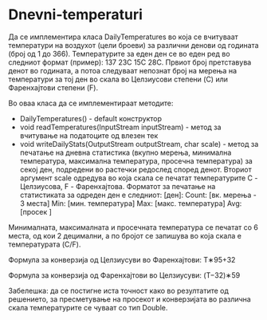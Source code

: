 # Dnevni-temperaturi

Да се имплементира класа DailyTemperatures во која се вчитуваат температури на воздухот (цели броеви) за различни денови од годината (број од 1 до 366). Температурите за еден ден се во еден ред во следниот формат (пример): 137 23C 15C 28C. Првиот број претставува денот во годината, а потоа следуваат непознат број на мерења на температури за тој ден во скала во Целзиусови степени (C) или Фаренхајтови степени (F).

Во оваа класа да се имплементираат методите:

* DailyTemperatures() - default конструктор
* void readTemperatures(InputStream inputStream) - метод за вчитување на податоците од влезен тек
* void writeDailyStats(OutputStream outputStream, char scale) - метод за печатање на дневна статистика (вкупно мерења, минимална температура, максимална температура, просечна температура) за секој ден, подредени во растечки редослед според денот. Вториот аргумент scale одредува во која скала се печатат температурите C - Целзиусова, F - Фаренхајтова. Форматот за печатање на статистиката за одреден ден е следниот:
[ден]: Count: [вк. мерења - 3 места] Min: [мин. температура] Max: [макс. температура] Avg: [просек ]

Минималната, максималната и просечната температура се печатат со 6 места, од кои 2 децимални, а по бројот се запишува во која скала е температурата (C/F).

Формула за конверзија од Целзиусуви во Фаренхајтови: T∗95+32

Формула за конверзија од Фаренхајтови во Целзиусуви: (T−32)∗59

Забелешка: да се постигне иста точност како во резултатите од решението, за пресметување на просекот и конверзијата во различна скала температурите се чуваат со тип Double.
